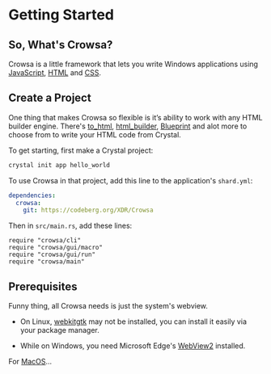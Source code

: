 # Getting Started

## So, What's Crowsa?

Crowsa is a little framework that lets you write Windows applications using [JavaScript](https://simple.wikipedia.org/wiki/JavaScript), [HTML](https://simple.wikipedia.org/wiki/HTML) and [CSS](https://simple.wikipedia.org/wiki/Cascading_Style_Sheets).

## Create a Project

One thing that makes Crowsa so flexible is it’s ability to work with any HTML builder engine.
There's [to_html](https://github.com/sbsoftware/to_html.cr), [html_builder](https://github.com/crystal-lang/html_builder), [Blueprint](https://github.com/stephannv/blueprint) and alot more to choose from to write your HTML code from Crystal.

To get starting, first make a Crystal project:

```sh
crystal init app hello_world
```

To use Crowsa in that project, add this line to the application's `shard.yml`:

```yaml
dependencies:
  crowsa:
    git: https://codeberg.org/XDR/Crowsa
```

Then in `src/main.rs`, add these lines:

```crystal
require "crowsa/cli"
require "crowsa/gui/macro"
require "crowsa/gui/run"
require "crowsa/main"
```

## Prerequisites

Funny thing, all Crowsa needs is just the system's webview.

* On Linux, [webkitgtk](https://repology.org/project/webkitgtk/versions) may not be installed, you can install it easily via your package manager.

* While on Windows, you need Microsoft Edge's [WebView2](https://developer.microsoft.com/en-us/microsoft-edge/webview2/?form=MA13LH#download) installed.

For [MacOS](https://i.ytimg.com/vi/hJvW2bg_PFY/maxresdefault.jpg)...
